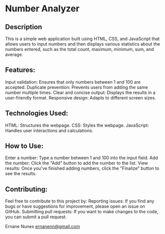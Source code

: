 # Number Analyzer

## Description
This is a simple web application built using HTML, CSS, and JavaScript that allows users to input numbers and then displays various statistics about the numbers entered, such as the total count, maximum, minimum, sum, and average.

## Features:
Input validation: Ensures that only numbers between 1 and 100 are accepted.
Duplicate prevention: Prevents users from adding the same number multiple times.
Clear and concise output: Displays the results in a user-friendly format.
Responsive design: Adapts to different screen sizes.

## Technologies Used:
HTML: Structures the webpage.
CSS: Styles the webpage.
JavaScript: Handles user interactions and calculations.

## How to Use:
Enter a number: Type a number between 1 and 100 into the input field.
Add the number: Click the "Add" button to add the number to the list.
View results: Once you've finished adding numbers, click the "Finalize" button to see the results.

## Contributing:
Feel free to contribute to this project by:
Reporting issues: If you find any bugs or have suggestions for improvement, please open an issue on GitHub.
Submitting pull requests: If you want to make changes to the code, you can submit a pull request.

Ernane Nunes
ernanenn@gmail.com
